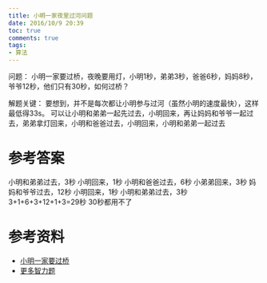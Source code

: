 ```yaml
---
title: 小明一家夜里过河问题
date: 2016/10/9 20:39
toc: true
comments: true
tags:
- 算法
---
```


问题：
小明一家要过桥，夜晚要用灯，小明1秒，弟弟3秒，爸爸6秒，妈妈8秒，爷爷12秒，他们只有30秒，如何过桥？ 

解题关键：
要想到，并不是每次都让小明参与过河（虽然小明的速度最快），这样最低得33s。
可以让小明和弟弟一起先过去，小明回来，再让妈妈和爷爷一起过去，弟弟拿灯回来，小明和爸爸过去，小明回来，小明和弟弟一起过去

参考答案
========
> 
小明和弟弟过去，3秒 
小明回来，1秒 
小明和爸爸过去，6秒 
小弟弟回来，3秒 
妈妈和爷爷过去，12秒 
小明回来，1秒 
小明和弟弟过去，3秒 
3+1+6+3+12+1+3=29秒
30秒都用不了


参考资料
========
- [小明一家要过桥](http://zhidao.baidu.com/question/71179812.html?qbl=relate_question_0)
- [更多智力题](http://blog.csdn.net/ljiabin/article/details/7450222)